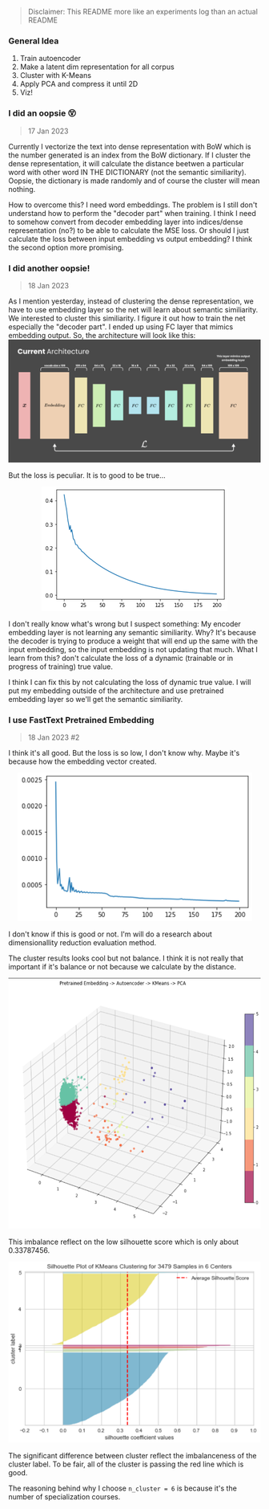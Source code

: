 > Disclaimer: This README more like an experiments log than an actual README

### General Idea

1. Train autoencoder
2. Make a latent dim representation for all corpus
3. Cluster with K-Means
4. Apply PCA and compress it until 2D
5. Viz!

### I did an oopsie 😵

> 17 Jan 2023

Currently I vectorize the text into dense representation with BoW which is the number generated is an index from the BoW dictionary. If I cluster the dense representation, it will calculate the distance beetwen a particular word with other word IN THE DICTIONARY (not the semantic similiarity). Oopsie, the dictionary is made randomly and of course the cluster will mean nothing.

How to overcome this? I need word embeddings. The problem is I still don't understand how to perform the "decoder part" when training. I think I need to somehow convert from decoder embedding layer into indices/dense representation (no?) to be able to calculate the MSE loss. Or should I just calculate the loss between input embedding vs output embedding? I think the second option more promising.

### I did another oopsie!

> 18 Jan 2023

As I mention yesterday, instead of clustering the dense representation, we have to use embedding layer so the net will learn about semantic similiarity. We interested to cluster this similiarity. I figure it out how to train the net especially the "decoder part". I ended up using FC layer that mimics embedding output. So, the architecture will look like this:
![embed 1](./viz/ca.png)

But the loss is peculiar. It is to good to be true...

<p align="center">
  <img src="./viz/plot%20embed.png">
</p>

I don't really know what's wrong but I suspect something: My encoder embedding layer is not learning any semantic similiarity. Why? It's because the decoder is trying to produce a weight that will end up the same with the input embedding, so the input embedding is not updating that much. What I learn from this? don't calculate the loss of a dynamic (trainable or in progress of training) true value.

I think I can fix this by not calculating the loss of dynamic true value. I will put my embedding outside of the architecture and use pretrained embedding layer so we'll get the semantic similiarity.

### I use FastText Pretrained Embedding

> 18 Jan 2023 #2

I think it's all good. But the loss is so low, I don't know why. Maybe it's because how the embedding vector created.
<p align="center">
  <img src="./viz/plot%20pretrained%20embed.png">
</p>

I don't know if this is good or not. I'm will do a research about dimensionallity reduction evaluation method.

The cluster results looks cool but not balance. I think it is not really that important if it's balance or not because we calculate by the distance.

<p align="center">
  <img height=500px src="./viz/output%20pretrained%20embed.png">
</p>

This imbalance reflect on the low silhouette score which is only about 0.33787456.

<p align="center">
  <img src="./viz/silhoutte%20pretrained%20embed.png">
</p>

The significant difference between cluster reflect the imbalanceness of the cluster label. To be fair, all of the cluster is passing the red line which is good.

The reasoning behind why I choose `n_cluster = 6` is because it's the number of specialization courses.
